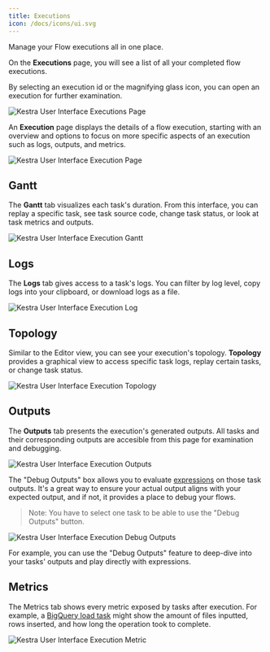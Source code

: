 ```yaml
---
title: Executions
icon: /docs/icons/ui.svg
---
```


Manage your Flow executions all in one place.

On the **Executions** page, you will see a list of all your completed flow executions.

By selecting an execution id or the magnifying glass icon, you can open an execution for further examination.

![Kestra User Interface Executions Page](/docs/user-interface-guide/08-Executions.png)

An **Execution** page displays the details of a flow execution, starting with an overview and options to focus on more specific aspects of an execution such as logs, outputs, and metrics.

![Kestra User Interface Execution Page](/docs/user-interface-guide/09-Executions-Execution.png)

## Gantt

The **Gantt** tab visualizes each task's duration. From this interface, you can replay a specific task, see task source code, change task status, or look at task metrics and outputs.

![Kestra User Interface Execution Gantt](/docs/user-interface-guide/27-Executions-Gantt.png)

## Logs

The **Logs** tab gives access to a task's logs. You can filter by log level, copy logs into your clipboard, or download logs as a file.

![Kestra User Interface Execution Log](/docs/user-interface-guide/28-Executions-Logs.png)

## Topology

Similar to the Editor view, you can see your execution's topology. **Topology** provides a graphical view to access specific task logs, replay certain tasks, or change task status.

![Kestra User Interface Execution Topology](/docs/user-interface-guide/33-Executions-Topology.png)

## Outputs

The **Outputs** tab presents the execution's generated outputs. All tasks and their corresponding outputs are accesible from this page for examination and debugging.

![Kestra User Interface Execution Outputs](/docs/user-interface-guide/25-Executions-Outputs.png)

The "Debug Outputs" box allows you to evaluate [expressions](../expressions/index.md) on those task outputs. It's a great way to ensure your actual output aligns with your expected output, and if not, it provides a place to debug your flows.

> Note: You have to select one task to be able to use the "Debug Outputs" button.

![Kestra User Interface Execution Debug Outputs](/docs/user-interface-guide/26-Executions-Outputs-Eval-Expression.png)

For example, you can use the "Debug Outputs" feature to deep-dive into your tasks' outputs and play directly with expressions.

## Metrics

The Metrics tab shows every metric exposed by tasks after execution. For example, a [BigQuery load task](/plugins/plugin-gcp/tasks/bigquery/io.kestra.plugin.gcp.bigquery.load) might show the amount of files inputted, rows inserted, and how long the operation took to complete.

![Kestra User Interface Execution Metric](/docs/user-interface-guide/29-Executions-Metric.png)